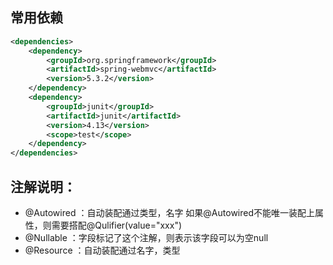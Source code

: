 ## 常用依赖
```xml
<dependencies>
    <dependency>
        <groupId>org.springframework</groupId>
        <artifactId>spring-webmvc</artifactId>
        <version>5.3.2</version>
    </dependency>
    <dependency>
        <groupId>junit</groupId>
        <artifactId>junit</artifactId>
        <version>4.13</version>
        <scope>test</scope>
    </dependency>
</dependencies>
```
## 注解说明：
- @Autowired ：自动装配通过类型，名字
如果@Autowired不能唯一装配上属性，则需要搭配@Qulifier(value="xxx")
- @Nullable ：字段标记了这个注解，则表示该字段可以为空null
- @Resource ：自动装配通过名字，类型